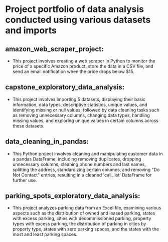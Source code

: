 # Project portfolio of data analysis conducted using various datasets and imports
## amazon_web_scraper_project:
- This project involves creating a web scraper in Python to monitor the price of a specific Amazon product, store the data in a CSV file, and send an email notification when the price drops below $15.
## capstone_exploratory_data_analysis:
- This project involves importing 5 datasets, displaying their basic information, data types, descriptive statistics, unique values, and identifying missing or null values, followed by data cleaning tasks such as removing unnecessary columns, changing data types, handling missing values, and exploring unique values in certain columns across these datasets.
## data_cleaning_in_pandas:
- This Python project involves cleaning and manipulating customer data in a pandas DataFrame, including removing duplicates, dropping unnecessary columns, cleaning phone numbers and last names, splitting the address, standardizing certain columns, and removing "Do Not Contact" entries, resulting in a cleaned 'call_list' DataFrame for further use.
## parking_spots_exploratory_data_analysis:
- This project analyzes parking data from an Excel file, examining various aspects such as the distribution of owned and leased parking, states with excess parking, cities with decommissioned parking, property types with excess parking, the distribution of parking in cities by property type, states with zero parking spaces, and the states with the most and least parking spaces.
